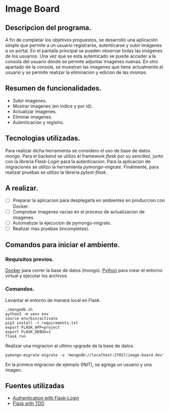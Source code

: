 
# Image Board

## Descripcion del programa.

A fin de completar los objetivos propuestos, se desarrollo una aplicación simple que permite a un usuario registrarse, autenticarse y subir imágenes a un portal. En el pantalla principal se pueden observar todas las imágenes de los usuarios. Una vez que se esta autenticado se puede acceder a la consola del usuario donde se permite adjuntar imagenes nuevas. En otro apartado de la consola, se muestran las imagenes que tiene actualmente el usuario y se permite realizar la eliminacion y edicion de las mismas.

## Resumen de funcionalidades.

* Subir imagenes.
* Mostrar imagenes (en indice y por id).
* Actualizar imagenes.
* Eliminar imagenes.
* Autenticacion y registro.

## Tecnologias utilizadas.

Para realizar dicha herramienta se considero el uso de base de datos *mongo*. Para el backend se utilizo el framework *flask* por su sencillez, junto con la libreria *Flask-Login* para la autenticacion. Para la aplicacion de migraciones se utilizo la herramienta *pymongo-migrate*. Finalmente, para realizar pruebas se utilizo la libreria *pytest-flask*. 

## A realizar.

- [ ] Preparar la aplicacion para desplegarla en ambientes en produccion con Docker.
- [ ] Comprobar imagenes vacias en el proceso de actualizacion de imagenes.
- [ ] Automatizar la ejecucion de pymongo-migrate.
- [ ] Realizar mas pruebas (incompletas).

## Comandos para iniciar el ambiente.

### Requisitos previos.

[Docker](https://docs.docker.com/engine/install/) para correr la base de datos (mongo).
[Python](https://www.python.org/downloads/) para crear el entorno virtual y ejecutar los archivos.

### Comandos.

Levantar el entorno de manera local en Flask.
```
./mongodb.sh
python3 -m venv env
source env/bin/activate
pip3 install -r requirements.txt
export FLASK_APP=project
export FLASK_DEBUG=1
flask run 
```

Realizar una migracion al ultimo upgrade de la base de datos. 
```
pymongo-migrate migrate -u 'mongodb://localhost:27017/image-board-dev'
```

En la primera migracion de ejemplo (INIT), se agrega un usuario y una imagen.

## Fuentes utilizadas

* [Authentication with Flask-Login](https://www.digitalocean.com/community/tutorials/how-to-add-authentication-to-your-app-with-flask-login)
* [Flask with TDD](https://github.com/mjhea0/flaskr-tdd)
